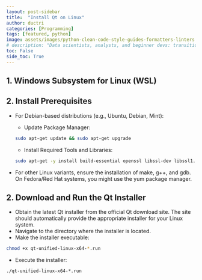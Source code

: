 ```yaml
---
layout: post-sidebar
title:  "Install Qt on Linux"
author: ductri
categories: [Programming]
tags: [featured, python]
image: assets/images/python-clean-code-style-guides-formatters-linters.webp
# description: "Data scientists, analysts, and beginner devs: transition from 'coder' to 'software engineer' and learn to ship code."
toc: False
side_toc: True
---
```


## 1. Windows Subsystem for Linux (WSL)

## 2. Install Prerequisites

- For Debian-based distributions (e.g., Ubuntu, Debian, Mint):
  - Update Package Manager:

  ```bash
  sudo apt-get update && sudo apt-get upgrade
  ```

  - Install Required Tools and Libraries:

  ```bash
  sudo apt-get -y install build-essential openssl libssl-dev libssl1.0 libgl1-mesa-dev libqt5x11extras5 '^libxcb.*-dev' libx11-xcb-dev libglu1-mesa-dev libxrender-dev libxi-dev libxkbcommon-dev libxkbcommon-x11-dev
  ```

- For other Linux variants, ensure the installation of make, g++, and gdb. On Fedora/Red Hat systems, you might use the yum package manager.

## 2. Download and Run the Qt Installer

- Obtain the latest Qt installer from the official Qt download site. The site should automatically provide the appropriate installer for your Linux system.
- Navigate to the directory where the installer is located.
- Make the installer executable:

```bash
chmod +x qt-unified-linux-x64-*.run
```

- Execute the installer:

```bash
./qt-unified-linux-x64-*.run
```
